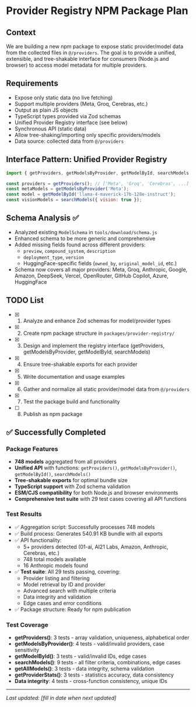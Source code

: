 # Provider Registry NPM Package Plan

## Context
We are building a new npm package to expose static provider/model data from the collected files in `@/providers`. The goal is to provide a unified, extensible, and tree-shakable interface for consumers (Node.js and browser) to access model metadata for multiple providers.

## Requirements
- Expose only static data (no live fetching)
- Support multiple providers (Meta, Groq, Cerebras, etc.)
- Output as plain JS objects
- TypeScript types provided via Zod schemas
- Unified Provider Registry interface (see below)
- Synchronous API (static data)
- Allow tree-shaking/importing only specific providers/models
- Data source: collected data from `@/providers`

## Interface Pattern: Unified Provider Registry
```js
import { getProviders, getModelsByProvider, getModelById, searchModels } from 'provider-registry';

const providers = getProviders(); // ['Meta', 'Groq', 'Cerebras', ...]
const metaModels = getModelsByProvider('Meta');
const model = getModelById('llama-4-maverick-17b-128e-instruct');
const visionModels = searchModels({ vision: true });
```

## Schema Analysis ✅
- Analyzed existing `ModelSchema` in `tools/download/schema.js`
- Enhanced schema to be more generic and comprehensive
- Added missing fields found across different providers:
  - `preview`, `compound_system`, `description`
  - `deployment_type`, `version`
  - HuggingFace-specific fields (`owned_by`, `original_model_id`, etc.)
- Schema now covers all major providers: Meta, Groq, Anthropic, Google, Amazon, DeepSeek, Vercel, OpenRouter, GitHub Copilot, Azure, HuggingFace

## TODO List
- [x] 1. Analyze and enhance Zod schemas for model/provider types
- [x] 2. Create npm package structure in `packages/provider-registry/`
- [x] 3. Design and implement the registry interface (getProviders, getModelsByProvider, getModelById, searchModels)
- [x] 4. Ensure tree-shakable exports for each provider
- [x] 5. Write documentation and usage examples
- [x] 6. Gather and normalize all static provider/model data from `@/providers`
- [x] 7. Test the package build and functionality
- [ ] 8. Publish as npm package

## ✅ Successfully Completed

### Package Features
- **748 models** aggregated from all providers
- **Unified API** with functions: `getProviders()`, `getModelsByProvider()`, `getModelById()`, `searchModels()`
- **Tree-shakable exports** for optimal bundle size
- **TypeScript support** with Zod schema validation
- **ESM/CJS compatibility** for both Node.js and browser environments
- **Comprehensive test suite** with 29 test cases covering all API functions

### Test Results
- ✅ Aggregation script: Successfully processes 748 models
- ✅ Build process: Generates 540.91 KB bundle with all exports
- ✅ API functionality: 
  - 5+ providers detected (01-ai, AI21 Labs, Amazon, Anthropic, Cerebras, etc.)
  - 748 total models available
  - 16 Anthropic models found
- ✅ **Test suite**: All 29 tests passing, covering:
  - Provider listing and filtering
  - Model retrieval by ID and provider
  - Advanced search with multiple criteria
  - Data integrity and validation
  - Edge cases and error conditions
- ✅ Package structure: Ready for npm publication

### Test Coverage
- **getProviders()**: 3 tests - array validation, uniqueness, alphabetical order
- **getModelsByProvider()**: 4 tests - valid/invalid providers, case sensitivity
- **getModelById()**: 3 tests - valid/invalid IDs, edge cases
- **searchModels()**: 9 tests - all filter criteria, combinations, edge cases
- **getAllModels()**: 3 tests - data integrity, schema validation
- **getProviderStats()**: 3 tests - statistics accuracy, data consistency
- **Data integrity**: 4 tests - cross-function consistency, unique IDs

---
_Last updated: [fill in date when next updated]_ 